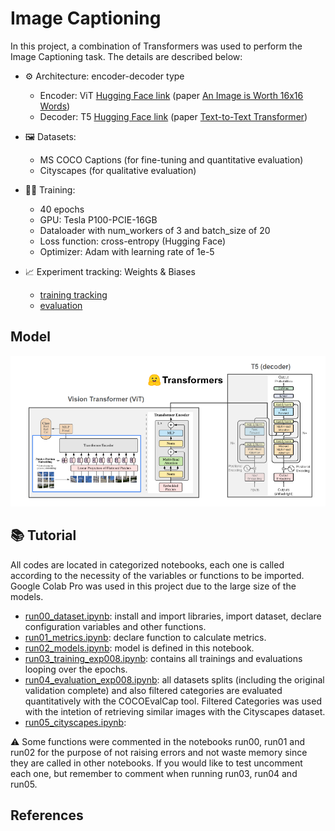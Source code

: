 # Image Captioning

In this project, a combination of Transformers was used to perform the Image Captioning task. The details are described below:
- :gear: Architecture: encoder-decoder type
    - 	Encoder: ViT [Hugging Face link](https://huggingface.co/google/vit-base-patch16-224-in21k) (paper [An Image is Worth 16x16 Words](https://doi.org/10.48550/arXiv.2010.11929))
    - 	Decoder: T5 [Hugging Face link](https://huggingface.co/t5-base) (paper [Text-to-Text Transformer](https://arxiv.org/abs/1910.10683))

- :framed_picture: Datasets:
    -   MS COCO Captions (for fine-tuning and quantitative evaluation)
    -   Cityscapes  (for qualitative evaluation)

- :weight_lifting_woman: Training:
    -   40 epochs
    -   GPU: Tesla P100-PCIE-16GB
    -   Dataloader with num_workers of 3 and batch_size of 20
    -   Loss function: cross-entropy (Hugging Face)
    -   Optimizer: Adam with learning rate of 1e-5
- :chart_with_upwards_trend: Experiment tracking: Weights & Biases 
    -   [training tracking](https://wandb.ai/larissa_santesso/ImageCaptioning_Project/runs/21xojhph?workspace=user-larissa_santesso)
    -   [evaluation](https://wandb.ai/larissa_santesso/ImageCaptioning_Project/runs/32mzuqkb?workspace=user-larissa_santesso)

## Model
![Screenshot](images/img1.png)

## :books: Tutorial

All codes are located in categorized notebooks, each one is called according to the necessity of the variables or functions to be imported.  Google Colab Pro was used in this project due to the large size of the models. 

-   [run00_dataset.ipynb](): install and import libraries, import dataset, declare configuration variables and other functions. 
-   [run01_metrics.ipynb](): declare function to calculate metrics.
-   [run02_models.ipynb](): model is defined in this notebook. 
-   [run03_training_exp008.ipynb](): contains all trainings and evaluations looping over the epochs. 
-   [run04_evaluation_exp008.ipynb](): all datasets splits (including the original validation complete) and also filtered categories are evaluated quantitatively with the COCOEvalCap tool. Filtered Categories was used with the intetion of retrieving similar images with the Cityscapes dataset.
-   [run05_cityscapes.ipynb](): 

:warning: Some functions were commented in the notebooks run00, run01 and run02 for the purpose of not raising errors and not waste memory since they are called in other notebooks. If you would like to test uncomment each one, but remember to comment when running run03, run04 and run05.

## References
